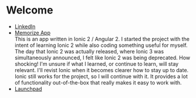 # Welcome

* [LinkedIn](https://www.linkedin.com/in/daniel-hollocher-974815122/)
* [Memorize App](https://chogydan.github.io/demo/index.html)  
This is an app written in Ionic 2 / Angular 2.  I started the project with the intent of learning Ionic 2 while also coding something useful for myself.  The day that Ionic 2 was actually released, where Ionic 3 was simultaneously announced, I felt like Ionic 2 was being deprecated.  How shocking!  I'm unsure if what I learned, or continue to learn, will stay relevant.  I'll revist Ionic when it becomes clearer how to stay up to date.  Ionic still works for the project, so I will continue with it.  It provides a lot of functionality out-of-the-box that really makes it easy to work with.
* [Launchpad](https://launchpad.net/~chogydan)